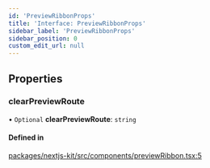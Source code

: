 ```yaml
---
id: 'PreviewRibbonProps'
title: 'Interface: PreviewRibbonProps'
sidebar_label: 'PreviewRibbonProps'
sidebar_position: 0
custom_edit_url: null
---
```


## Properties

### clearPreviewRoute

• `Optional` **clearPreviewRoute**: `string`

#### Defined in

[packages/nextjs-kit/src/components/previewRibbon.tsx:5](https://github.com/pantheon-systems/decoupled-kit-js/blob/ddd6c3538/packages/nextjs-kit/src/components/previewRibbon.tsx#L5)
